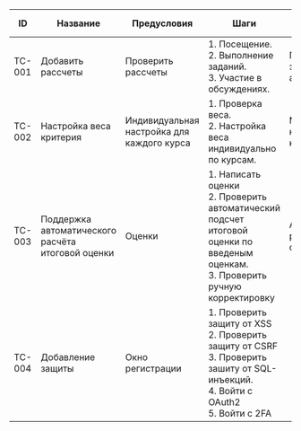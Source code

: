 | ID     | Название                       | Предусловия               | Шаги                                                             | Ожидаемый результат                              | Статус |
|--------|--------------------------------|----------------------------|------------------------------------------------------------------|--------------------------------------------------|--------|
| TC-001 | Добавить рассчеты|Проверить рассчеты| 1. Посещение. <br> 2. Выполнение заданий.<br> 3. Участие в обсуждениях. |Прогресс также зависит от активностей| Новый  |
| TC-002 |Настройка веса критерия|Индивидуальная настройка для каждого курса| 1. Проверка веса. <br> 2. Настройка веса индивидуально по курсам.|Можно настраивать вес критерия| Новый  |
| TC-003 |Поддержка автоматического расчёта итоговой оценки|Оценки| 1. Написать оценки <br> 2. Проверить автоматический подсчет итоговой оценки по введеным оценкам.<br>3. Проверить ручную корректировку|Автоматический расчет итоговой оценки| Новый  |
| TC-004 |Добавление защиты|Окно регистрации|1. Проверить защиту от XSS<br>2. Проверить защиту от CSRF<br>3. Проверить зашиту от SQL-инъекций.<br>4. Войти с OAuth2<br>5. Войти с 2FA || Новый  |
